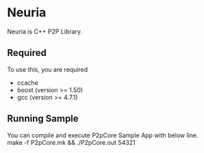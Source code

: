 Neuria
=========
Neuria is C++ P2P Library.  

Required
--------
To use this, you are required   
* ccache
* boost (version >= 1.50)
* gcc (version >= 4.7.1)

Running Sample
-----------
You can compile and execute P2pCore Sample App with below line.  
make -f P2pCore.mk && ./P2pCore.out 54321
